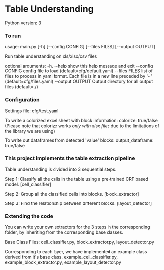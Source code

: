 # Table Understanding 
Python version: 3

### To run
usage: main.py [-h] [--config CONFIG] [--files FILES] [--output OUTPUT]

Run table understanding on xls/xlsx/csv files

optional arguments:
  -h, --help       show this help message and exit
  --config CONFIG  config file to load (default=cfg/default.yaml)
  --files FILES    list of files to process in yaml format. Each file is in a
                   new line preceded by '- ' (default=cfg/files.yaml)
  --output OUTPUT  Output directory for all output files (default=./)


### Configuration
Settings file: cfg/test.yaml

To write a colorized excel sheet with block information:
   colorize: true/false
   (Please note that colorize works *only with xlsx files* due to the limitations of the library we are using)

To write out dataframes from detected 'value' blocks:
   output_dataframe: true/false


### This project implements the table extraction pipeline
Table understanding is divided into 3 sequential steps.

Step 1: Classify all the cells in the table using a pre-trained CRF based model. [cell_classifier]

Step 2: Group all the classified cells into blocks. [block_extractor]

Step 3: Find the relationship between different blocks. [layout_detector]

### Extending the code
You can write your own extractors for the 3 steps in the corresponding folder, by inheriting from the corresponding base classes.

Base Class Files:
cell_classifier.py, block_extractor.py, layout_detector.py

Corresponding to each layer, we have implemented an example class derived from it's base class.
example_cell_classifier.py, example_block_extractor.py, example_layout_detector.py

